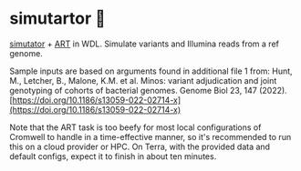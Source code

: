# simutartor 🥧
 [simutator](https://github.com/iqbal-lab-org/simutator) + [ART](https://www.niehs.nih.gov/research/resources/software/biostatistics/art/index.cfm) in WDL. Simulate variants and Illumina reads from a ref genome.

 Sample inputs are based on arguments found in additional file 1 from:
    Hunt, M., Letcher, B., Malone, K.M. et al. Minos: variant adjudication and joint genotyping of cohorts of bacterial genomes. Genome Biol 23, 147 (2022). [https://doi.org/10.1186/s13059-022-02714-x](https://doi.org/10.1186/s13059-022-02714-x)

 Note that the ART task is too beefy for most local configurations of Cromwell to handle in a time-effective manner, so it's recommended to run this on a cloud provider or HPC. On Terra, with the provided data and default configs, expect it to finish in about ten minutes.
